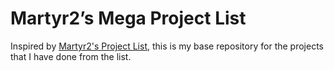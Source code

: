 # Martyr2’s Mega Project List

Inspired by [Martyr2's Project List](http://www.dreamincode.net/forums/topic/78802-martyr2s-mega-project-ideas-list/), this is my base repository for the projects that I have done from the list.

